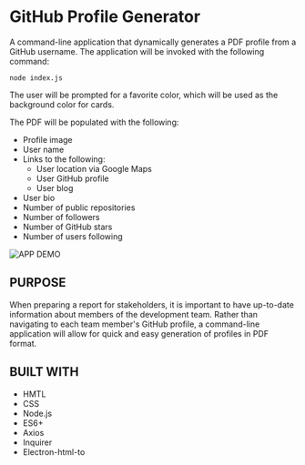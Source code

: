 # GitHub Profile Generator

A command-line application that dynamically generates a PDF profile from a GitHub username. The application will be invoked with the following command:

```
node index.js
```

The user will be prompted for a favorite color, which will be used as the background color for cards.

The PDF will be populated with the following:

* Profile image
* User name
* Links to the following:
   * User location via Google Maps
   * User GitHub profile
   * User blog
* User bio
* Number of public repositories
* Number of followers
* Number of GitHub stars
* Number of users following

![APP DEMO](/assets/Prof-Gen.gif)

## PURPOSE

When preparing a report for stakeholders, it is important to have up-to-date information about members of the development team. Rather than navigating to each team member's GitHub profile, a command-line application will allow for quick and easy generation of profiles in PDF format.

## BUILT WITH

* HMTL
* CSS
* Node.js
* ES6+
* Axios
* Inquirer
* Electron-html-to



